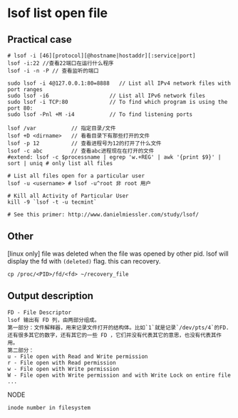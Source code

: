 # lsof list open file

## Practical case
```
# lsof -i [46][protocol][@hostname|hostaddr][:service|port]
lsof -i:22 //查看22端口在运行什么程序
lsof -i -n -P // 查看监听的端口

sudo lsof -i 4@127.0.0.1:80=8888   // List all IPv4 network files with port ranges
sudo lsof -i6                   // List all IPv6 network files
sudo lsof -i TCP:80             // To find which program is using the port 80:
sudo lsof -Pnl +M -i4           // To find listening ports

lsof /var           // 指定目录/文件
lsof +D <dirname>   // 看看目录下有那些打开的文件
lsof -p 12          // 查看进程号为12的打开了什么文件
lsof -c abc         // 查看abc进程现在在打开的文件
#extend: lsof -c $processname | egrep 'w.+REG' | awk '{print $9}' | sort | uniq # only list all files

# List all files open for a particular user
lsof -u <username> # lsof -u^root 非 root 用户

# Kill all Activity of Particular User
kill -9 `lsof -t -u tecmint`

# See this primer: http://www.danielmiessler.com/study/lsof/
```

## Other
[linux only] file was deleted  when the file was opened by other pid. lsof will display the fd with `(deleted)` flag. this can recovery.
```
cp /proc/<PID>/fd/<fd> ~/recovery_file
```


## Output description
```
FD - File Descriptor
lsof 输出有 FD 列，由两部分组成。
第一部分：文件解释器，用来记录文件打开的结构体。比如`1`就是记录`/dev/pts/4`的FD.还有很多其它的数字，还有其它的一些 FD ，它们并没有代表其它的意思，也没有代表其作用。
第二部分：
u - File open with Read and Write permission
r - File open with Read permission
w - File open with Write permission
W - File open with Write permission and with Write Lock on entire file
...
```
NODE
```
inode number in filesystem
```

